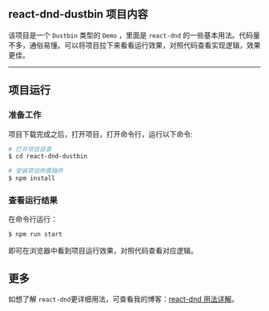 ## react-dnd-dustbin 项目内容
该项目是一个 `Dustbin` 类型的 `Demo` ，里面是 `react-dnd` 的一些基本用法。代码量不多，通俗易懂。可以将项目拉下来看看运行效果，对照代码查看实现逻辑，效果更佳。


----- 


## 项目运行

### 准备工作
项目下载完成之后，打开项目，打开命令行，运行以下命令:
``` bash
# 打开项目目录
$ cd react-dnd-dustbin

# 安装项目所需插件
$ npm install
```



### 查看运行结果
在命令行运行：
``` bash
$ npm run start
```
即可在浏览器中看到项目运行效果，对照代码查看对应逻辑。



## 更多
如想了解 `react-dnd`更详细用法，可查看我的博客：[react-dnd 用法详解](https://juejin.im/post/5c92e7fc6fb9a070e5529322)。